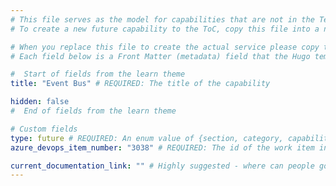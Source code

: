 ```yaml
---
# This file serves as the model for capabilities that are not in the Tech TOC yet.  
# To create a new future capability to the ToC, copy this file into a new folder of the category folder that you're trying to add to.

# When you replace this file to create the actual service please copy the service model entire folder to get all the latest fields.
# Each field below is a Front Matter (metadata) field that the Hugo templates will know how to process when generating content.  Each is labeled as REQUIRED, OPTIONAL or SHOULD - making use of RFC 2119 keywords to describe whether the field is required by the content generator.

#  Start of fields from the learn theme
title: "Event Bus" # REQUIRED: The title of the capability

hidden: false
#  End of fields from the learn theme

# Custom fields
type: future # REQUIRED: An enum value of {section, category, capability, service}.  Represents the type of this content.
azure_devops_item_number: "3038" # REQUIRED: The id of the work item in the tech toc backlog at https://dev.azure.com/tr-tech/Tech%20TOC/_backlogs/backlog/Tech%20TOC%20Team/Backlog

current_documentation_link: "" # Highly suggested - where can people go for now to get information on this service?
---
```


<!--
IMPORTANT: This file is a Capability content model to be copied when creating a new capability.  Please do not put markdown in this file.  All markdown MUST be in the markdown files referenced above.
-->
